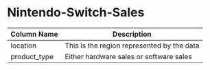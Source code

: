 # Nintendo-Switch-Sales

| Column Name | Description |
| ----------- | ----------- |
| location | This is the region represented by the data |
| product_type | Either hardware sales or software sales |
